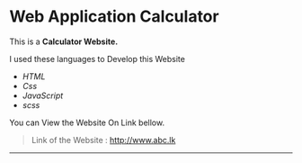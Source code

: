 # Web Application Calculator
 
This is a **Calculator Website.**

I used these languages to Develop this Website

* _HTML_
* _Css_
* _JavaScript_
* _scss_

You can View the Website On Link bellow.

> Link of the Website : http://www.abc.lk

---
